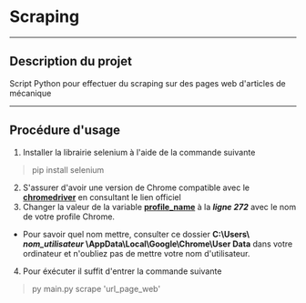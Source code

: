 # Scraping

---

## Description du projet

Script Python pour effectuer du scraping sur des pages web d'articles de mécanique

---

## Procédure d'usage
1. Installer la librairie selenium à l'aide de la commande suivante
>pip install selenium
2. S'assurer d'avoir une version de Chrome compatible avec le [**chromedriver**](https://sites.google.com/chromium.org/driver/downloads) en consultant le lien officiel
3. Changer la valeur de la variable [**profile_name**](main.py) à la ***ligne 272*** avec le nom de votre profile Chrome.
* Pour savoir quel nom mettre, consulter ce dossier 
**C:\Users\ *nom_utilisateur* \AppData\Local\Google\Chrome\User Data** dans votre ordinateur et n'oubliez pas de mettre votre nom d'utilisateur.
4. Pour éxécuter il suffit d'entrer la commande suivante
>py main.py scrape 'url_page_web'
